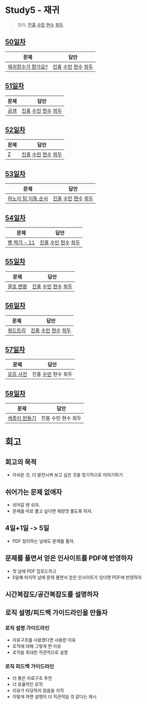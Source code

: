 # Study5 - 재귀
> 정리: [진홍](self_study/kjh.pdf) [수민](self_study/ysm.pdf) [현수](self_study/hhs.md) [희두](self_study/jhd.md)

## [50일차](Day50)

| 문제                 | 답안                |
| -------------------- | ------------------- |
| [재귀함수가 뭔가요?](https://www.acmicpc.net/problem/17478) | [진홍](Day50/kjh.kt) [수민](Day50/ysm.cpp) [현수](Day50/hhs.java) [희두](Day50/jhd.cpp) |

## [51일차](Day51)

| 문제                 | 답안                |
| -------------------- | ------------------- |
| [곱셈](https://www.acmicpc.net/problem/1629) | [진홍](Day51/kjh.kt) [수민](Day51/ysm.cpp) [현수](Day51/hhs.java) [희두](Day51/jhd.cpp) |

## [52일차](Day52)

| 문제                 | 답안                |
| -------------------- | ------------------- |
| [Z](https://www.acmicpc.net/problem/1074) | [진홍](Day52/kjh.kt) [수민](Day52/ysm.cpp) [현수](Day52/hhs.md) [희두](Day52/jhd.cpp) |

## [53일차](Day53)

| 문제                 | 답안                |
| -------------------- | ------------------- |
| [하노이 탑 이동 순서](https://www.acmicpc.net/problem/11729) | [진홍](Day53/kjh.kt) [수민](Day53/ysm.cpp) [현수](Day53/hhs.java) [희두](Day53/jhd.cpp) |

## [54일차](Day54)

| 문제                 | 답안                |
| -------------------- | ------------------- |
| [별 찍기 - 11](https://www.acmicpc.net/problem/2448) | [진홍](Day54/kjh.kt) [수민](Day54/ysm.cpp) [현수](Day54/hhs.java) [희두](Day54/jhd.cpp) |

## [55일차](Day55)

| 문제                 | 답안                |
| -------------------- | ------------------- |
| [괄호 변환](https://school.programmers.co.kr/learn/courses/30/lessons/60058) | [진홍](Day55/kjh.kt) [수민](Day55/ysm.cpp) [현수](Day55/hhs.java) [희두](Day55/jhd.cpp) |

## [56일차](Day56)

| 문제                 | 답안                |
| -------------------- | ------------------- |
| [쿼드트리](https://www.acmicpc.net/problem/1992) | [진홍](Day56/kjh.kt) [수민](Day56/ysm.cpp) [현수](Day56/hhs.java) [희두](Day56/jhd.cpp) |

## [57일차](Day57)

| 문제                 | 답안                |
| -------------------- | ------------------- |
| [모음 사전](https://school.programmers.co.kr/learn/courses/30/lessons/84512) | 진홍 [수민](Day57/ysm.cpp)  현수 희두 |

## [58일차](Day58)

| 문제                 | 답안                |
| -------------------- | ------------------- |
| [색종이 만들기](https://www.acmicpc.net/problem/2630) | 진홍 수민 현수 희두 |

# 회고

## 회고의 목적
* 아쉬운 것, 더 발전시켜 보고 싶은 것을 정기적으로 이야기하기

## 쉬어가는 문제 없애자
* 쉬어갈 땐 쉬자.
* 문제를 따로 풀고 싶다면 재량껏 풀도록 하자.

## 4일+1일 -> 5일
* PDF 정리하는 날에도 문제를 풀자.

## 문제를 풀면서 얻은 인사이트를 PDF에 반영하자
* 첫 날에 PDF 업로드하고
* 5일째 마지막 날에 문제 풀면서 얻은 인사이트가 있다면 PDF에 반영하자

## 시간복잡도/공간복잡도를 설명하자

## 로직 설명/피드백 가이드라인을 만들자

### 로직 설명 가이드라인
* 자료구조를 사용했다면 사용한 이유
* 로직에 대해 그렇게 짠 이유
* 로직을 최대한 직관적으로 설명

### 로직 피드백 가이드라인
* 더 좋은 자료구조 추천
* 더 효율적인 로직
* 이유가 타당하지 않음을 지적
* 이렇게 하면 설명이 더 직관적일 것 같다는 제시


